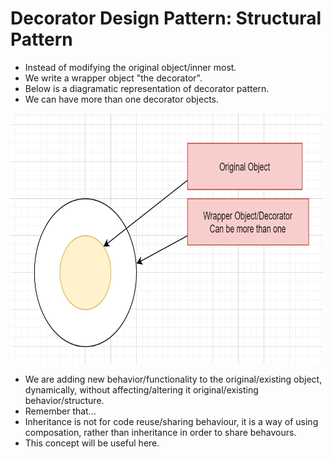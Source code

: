 # Decorator Design Pattern: Structural Pattern
* Instead of modifying the original object/inner most.
* We write a wrapper object "the decorator".
* Below is a diagramatic representation of decorator pattern.
* We can have more than one decorator objects.

<img src="https://github.com/msomi22/designpatterns/blob/master/files/decorator.PNG" alt="Decorator pattern" width="500" height="400">

* We are adding new behavior/functionality  to the original/existing object, dynamically, without affecting/altering it original/existing behavior/structure.
* Remember that...
* Inheritance is not for code reuse/sharing behaviour, it is a way of using composation, rather than inheritance in order to share behavours.
* This concept will be useful here. 
